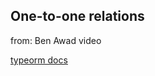 ## One-to-one relations

from: Ben Awad video

[typeorm docs](http://typeorm.io/#/one-to-one-relations)









